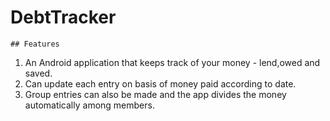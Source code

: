 # DebtTracker

    ## Features
     
  1. An Android application that keeps track of your money - lend,owed and saved.
  2. Can update each entry on basis of money paid according to date.
  3. Group entries can also be made and the app divides the money automatically among members.
